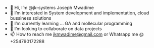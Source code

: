- 👋 Hi, I’m @jk-systems Joseph Mwadime
- 👀 I’m interested in System development and implementation, cloud bussiness solutions
- 🌱 I’m currently learning ... GA and mollecular programming
- 💞️ I’m looking to collaborate on data projects
- 📫 How to reach me jkmwadime@gmail.com or Whatsapp me @ +254790172288

<!---
jk-systems/jk-systems is a ✨ special ✨ repository because its `README.md` (this file) appears on your GitHub profile.
You can click the Preview link to take a look at your changes.
--->
